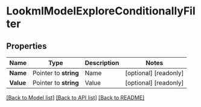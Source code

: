 # LookmlModelExploreConditionallyFilter

## Properties

Name | Type | Description | Notes
------------ | ------------- | ------------- | -------------
**Name** | Pointer to **string** | Name | [optional] [readonly] 
**Value** | Pointer to **string** | Value | [optional] [readonly] 

[[Back to Model list]](../README.md#documentation-for-models) [[Back to API list]](../README.md#documentation-for-api-endpoints) [[Back to README]](../README.md)


